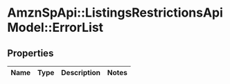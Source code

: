 # AmznSpApi::ListingsRestrictionsApiModel::ErrorList

## Properties
Name | Type | Description | Notes
------------ | ------------- | ------------- | -------------

